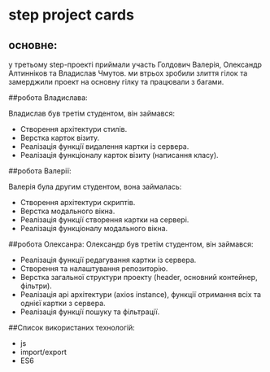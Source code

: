# step project cards

## основне:

у третьому step-проекті приймали участь Голдович Валерія, Олександр Алтинніков та Владислав Чмутов.
ми втрьох зробили злиття гілок та замерджили проект на основну гілку та працювали з багами.

##робота Владислава:

Владислав був третім студентом, він займався:

- Створення архітектури стилів.
- Верстка карток візиту.
- Реалізація функції видалення картки із сервера.
- Реалізація функціоналу карток візиту (написання класу).

##робота Валерії:

Валерія була другим студентом, вона займалась:

- Створення архітектури скриптів.
- Верстка модального вікна.
- Реалізація функції створення картки на сервері.
- Реалізація функціоналу модального вікна.

##робота Олексанра:
Олександр був третім студентом, він займався:

- Реалізація функції редагування картки із сервера.
- Створення та налаштування репозиторію.
- Верстка загальної структури проекту (header, основний контейнер, фільтри).
- Реалізація api архітектури (axios instance), функції отримання всіх та однієї картки з сервера.
- Реалізація функції пошуку та фільтрації.

##Список використаних технологій:

- js
- import/export
- ES6
